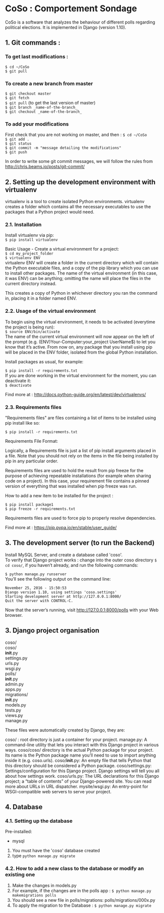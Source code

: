 # CoSo : Comportement Sondage 

CoSo is a software that analyzes the behaviour of different polls regarding political elections. It is implemented in Django (version 1.10).

## 1. Git commands :

### To get last modifications :
`$ cd ~/CoSo`  
`$ git pull`  

### To create a new branch from master  
`$ git checkout master`  
`$ git fetch`  
`$ git pull` (to get the last version of master)  
`$ git branch _name-of-the-branch_`  
`$ git checkout _name-of-the-branch_`  

### To add your modifications
First check that you are not working on master, and then :
`$ cd ~/CoSo`  
`$ git add .`  
`$ git status`  
`$ git commit -m "message detailing the modifications"`  
`$ git push`  

In order to write some git commit messages, we will follow the rules from http://chris.beams.io/posts/git-commit/

## 2. Setting up the development environment with virtualenv

virtualenv is a tool to create isolated Python environments. virtualenv creates a folder which contains all the necessary executables to use the packages that a Python project would need.

### 2.1. Installation

Install virtualenv via pip:  
`$ pip install virtualenv`

Basic Usage - Create a virtual environment for a project:  
`$ cd my_project_folder`  
`$ virtualenv ENV`  
virtualenv ENV will create a folder in the current directory which will contain the Python executable files, and a copy of the pip library which you can use to install other packages. The name of the virtual environment (in this case, it was ENV) can be anything; omitting the name will place the files in the current directory instead.

This creates a copy of Python in whichever directory you ran the command in, placing it in a folder named ENV.

### 2.2. Usage of the virtual environment

To begin using the virtual environment, it needs to be activated (everytime the project is being run):  
`$ source ENV/bin/activate`  
The name of the current virtual environment will now appear on the left of the prompt (e.g. (ENV)Your-Computer:your_project UserName$) to let you know that it’s active. From now on, any package that you install using pip will be placed in the ENV folder, isolated from the global Python installation.

Install packages as usual, for example:

`$ pip install -r requirements.txt`  
If you are done working in the virtual environment for the moment, you can deactivate it:  
`$ deactivate`

Find more at : http://docs.python-guide.org/en/latest/dev/virtualenvs/

### 2.3. Requirements files

"Requirements files" are files containing a list of items to be installed using pip install like so:

`$ pip install -r requirements.txt`

Requirements File Format:

Logically, a Requirements file is just a list of pip install arguments placed in a file. Note that you should not rely on the items in the file being installed by pip in any particular order.

Requirements files are used to hold the result from pip freeze for the purpose of achieving repeatable installations (for example when sharing code on a project). In this case, your requirement file contains a pinned version of everything that was installed when pip freeze was run.

How to add a new item to be installed for the project :

`$ pip install package1`  
`$ pip freeze -r requirements.txt`

Requirements files are used to force pip to properly resolve dependencies.

Find more at : https://pip.pypa.io/en/stable/user_guide/

## 3. The development server (to run the Backend)

Install MySQL Server, and create a database called 'coso'.  
To verify that Django project works : change into the outer coso directory `$ cd coso/`, if you haven’t already, and run the following commands:

`$ python manage.py runserver`  
You’ll see the following output on the command line:

```
November 25, 2016 - 15:50:53
Django version 1.10, using settings 'coso.settings'
Starting development server at http://127.0.0.1:8000/
Quit the server with CONTROL-C.
```
Now that the server’s running, visit http://127.0.0.1:8000/polls with your Web browser.

## 3. Django project organisation

coso/  
    coso/  
        __init__.py  
        settings.py  
        urls.py  
        wsgi.py  
    polls/  
    	__init__.py  
    	admin.py  
    	apps.py  
    	migrations/  
        	__init__.py  
    	models.py  
    	tests.py  
    	views.py  
    manage.py  


These files were automatically created by Django, they are:

coso/ : root directory is just a container for your project.
manage.py: A command-line utility that lets you interact with this Django project in various ways. coso/coso/ directory is the actual Python package for your project. Its name is the Python package name you’ll need to use to import anything inside it (e.g. coso.urls).
coso/__init__.py: An empty file that tells Python that this directory should be considered a Python package.
coso/settings.py: Settings/configuration for this Django project. Django settings will tell you all about how settings work.
coso/urls.py: The URL declarations for this Django project; a “table of contents” of your Django-powered site. You can read more about URLs in URL dispatcher.
mysite/wsgi.py: An entry-point for WSGI-compatible web servers to serve your project.

## 4. Database

### 4.1. Setting up the database

Pre-installed:
- mysql

1. You must have the 'coso' database created
2. type `python manage.py migrate`

### 4.2. How to add a new class to the database or modify an existing one

1. Make the changes in models.py
2. For example, if the changes are in the polls app : `$ python manage.py makemigrations polls`
3. You should see a new file in polls/migrations: polls/migrations/000x.py
4. To apply the migration to the Database : `$ python manage.py migrate`
